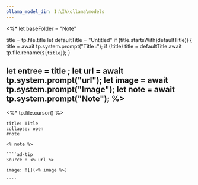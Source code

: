 ```yaml
---
ollama_model_dir: I:\IA\ollama\models
---
```

<%*
  let baseFolder = "Note"

  title = tp.file.title
  let defaultTitle = "Untitled"
  if (title.startsWith(defaultTitle)) {
    title = await tp.system.prompt("Title :");
    if (!title) title = defaultTitle
    await tp.file.rename(`${title}`);
  } 

let entree = title ;
let url = await tp.system.prompt("url");
let image = await tp.system.prompt("Image");
let note = await tp.system.prompt("Note");
%>
---
<%* tp.file.cursor() %> 
`````ad-note
title: Title
collapse: open
#note 

<% note %> 

````ad-tip
Source : <% url %>

image: ![](<% image %>)

````


`````

